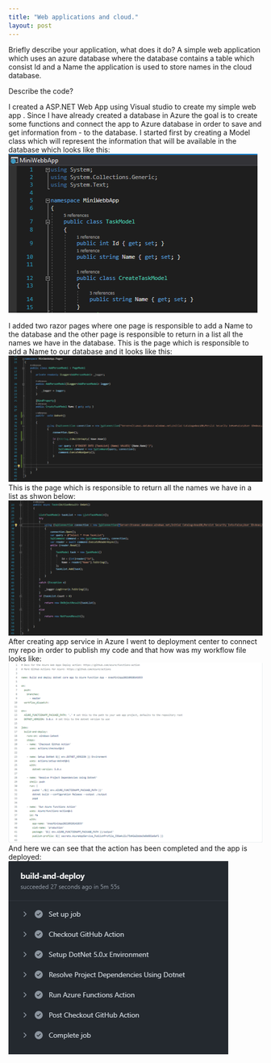 ```yaml
---
title: "Web applications and cloud."
layout: post
---
```


Briefly describe your application, what does it do?
A simple web application which uses an azure database where the database contains a table which consist  Id and a Name the application is used to store names in the cloud database.







Describe the code?

I created a ASP.NET Web App using Visual studio to create my simple web app .
Since I have already created a database in Azure the goal is to create some functions  and  connect the app to Azure database in order to save and get information from - to the database.
I started first by creating a Model class which will represent the information that will be available in the database which looks like this:
![Models](https://github.com/ItsAnass/ItsAnass.github.io/blob/main/assets/Images/W/Models%202021-09-24%20103615.png?raw=true)

I added two razor pages where one page is responsible to add a Name to the database and the other page is responsible to return in a list all the names we have in the database.
This is the page which is responsible to add a Name to our database and it looks like this:
![AddName](https://github.com/ItsAnass/ItsAnass.github.io/blob/main/assets/Images/W/OnPost%202021-09-24%20133800.png?raw=true)
This is the page which is responsible to return all the names we have in a list as shwon below:
![AddName](https://github.com/ItsAnass/ItsAnass.github.io/blob/main/assets/Images/W/ReturnFromDb%202021-09-24%20103953.png?raw=true)
After creating app service in Azure I went to deployment center to connect my repo in order to publish my code and that how was my workflow file looks like:
![WorkFlow](https://github.com/ItsAnass/ItsAnass.github.io/blob/main/assets/Images/W/yml%202021-09-24%20132724.png?raw=true)
And here we can see that the action has been completed and the app is deployed:
![ActionWorkFlow](https://github.com/ItsAnass/ItsAnass.github.io/blob/main/assets/Images/W/Build%20and%20deploy%202021-09-24%20133050.png?raw=true)









